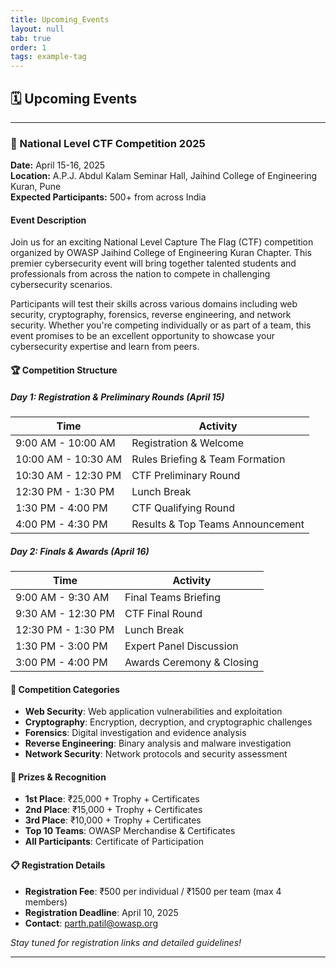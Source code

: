 ```yaml
---
title: Upcoming_Events
layout: null
tab: true
order: 1
tags: example-tag
---
```


## 🗓️ Upcoming Events

---

### **🚩 National Level CTF Competition 2025**
**Date:** April 15-16, 2025  
**Location:** A.P.J. Abdul Kalam Seminar Hall, Jaihind College of Engineering Kuran, Pune  
**Expected Participants:** 500+ from across India

#### **Event Description**
Join us for an exciting National Level Capture The Flag (CTF) competition organized by OWASP Jaihind College of Engineering Kuran Chapter. This premier cybersecurity event will bring together talented students and professionals from across the nation to compete in challenging cybersecurity scenarios.

Participants will test their skills across various domains including web security, cryptography, forensics, reverse engineering, and network security. Whether you're competing individually or as part of a team, this event promises to be an excellent opportunity to showcase your cybersecurity expertise and learn from peers.

#### **🏆 Competition Structure**

##### **Day 1: Registration & Preliminary Rounds (April 15)**

| Time                | Activity                           |
| ------------------- | ---------------------------------- |
| 9:00 AM - 10:00 AM  | Registration & Welcome             |
| 10:00 AM - 10:30 AM | Rules Briefing & Team Formation    |
| 10:30 AM - 12:30 PM | CTF Preliminary Round              |
| 12:30 PM - 1:30 PM  | Lunch Break                        |
| 1:30 PM - 4:00 PM   | CTF Qualifying Round               |
| 4:00 PM - 4:30 PM   | Results & Top Teams Announcement   |

##### **Day 2: Finals & Awards (April 16)**

| Time                | Activity                           |
| ------------------- | ---------------------------------- |
| 9:00 AM - 9:30 AM   | Final Teams Briefing               |
| 9:30 AM - 12:30 PM  | CTF Final Round                    |
| 12:30 PM - 1:30 PM  | Lunch Break                        |
| 1:30 PM - 3:00 PM   | Expert Panel Discussion            |
| 3:00 PM - 4:00 PM   | Awards Ceremony & Closing          |

#### **🎯 Competition Categories**
- **Web Security**: Web application vulnerabilities and exploitation
- **Cryptography**: Encryption, decryption, and cryptographic challenges  
- **Forensics**: Digital investigation and evidence analysis
- **Reverse Engineering**: Binary analysis and malware investigation
- **Network Security**: Network protocols and security assessment

#### **🏅 Prizes & Recognition**
- **1st Place**: ₹25,000 + Trophy + Certificates
- **2nd Place**: ₹15,000 + Trophy + Certificates  
- **3rd Place**: ₹10,000 + Trophy + Certificates
- **Top 10 Teams**: OWASP Merchandise & Certificates
- **All Participants**: Certificate of Participation

#### **📋 Registration Details**
- **Registration Fee**: ₹500 per individual / ₹1500 per team (max 4 members)
- **Registration Deadline**: April 10, 2025
- **Contact**: [parth.patil@owasp.org](mailto:parth.patil@owasp.org)

*Stay tuned for registration links and detailed guidelines!*

---
